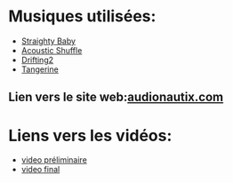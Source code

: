 # Musiques utilisées:
- [Straighty Baby](https://audionautix.com/Music/StraightyBaby.mp3)</br>
- [Acoustic Shuffle](https://audionautix.com/Music/AcousticShuffle.mp3)</br>
- [Drifting2](https://audionautix.com/Music/Drifting2.mp3)</br>
- [Tangerine](https://audionautix.com/Music/Tangerine.mp3)</br>
## Lien vers le site web:[audionautix.com](https://audionautix.com/)
# Liens vers les vidéos:
- [video préliminaire](https://drive.google.com/file/d/1-BoyIfxOgQNuw6FD2tDKZfMSK1miZrrn/view) </br>
- [video final](https://drive.google.com/file/d/1zQ3VOm-v7_8jv-yt0_nz9H_cnruQLfyh/view)
